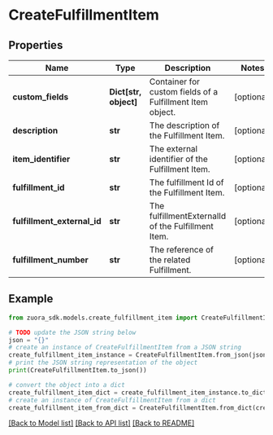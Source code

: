 # CreateFulfillmentItem


## Properties

Name | Type | Description | Notes
------------ | ------------- | ------------- | -------------
**custom_fields** | **Dict[str, object]** | Container for custom fields of a Fulfillment Item object.  | [optional] 
**description** | **str** | The description of the Fulfillment Item.  | [optional] 
**item_identifier** | **str** | The external identifier of the Fulfillment Item.  | [optional] 
**fulfillment_id** | **str** | The fulfillment Id of the Fulfillment Item.  | [optional] 
**fulfillment_external_id** | **str** | The fulfillmentExternalId of the Fulfillment Item.  | [optional] 
**fulfillment_number** | **str** | The reference of the related Fulfillment.  | [optional] 

## Example

```python
from zuora_sdk.models.create_fulfillment_item import CreateFulfillmentItem

# TODO update the JSON string below
json = "{}"
# create an instance of CreateFulfillmentItem from a JSON string
create_fulfillment_item_instance = CreateFulfillmentItem.from_json(json)
# print the JSON string representation of the object
print(CreateFulfillmentItem.to_json())

# convert the object into a dict
create_fulfillment_item_dict = create_fulfillment_item_instance.to_dict()
# create an instance of CreateFulfillmentItem from a dict
create_fulfillment_item_from_dict = CreateFulfillmentItem.from_dict(create_fulfillment_item_dict)
```
[[Back to Model list]](../README.md#documentation-for-models) [[Back to API list]](../README.md#documentation-for-api-endpoints) [[Back to README]](../README.md)


